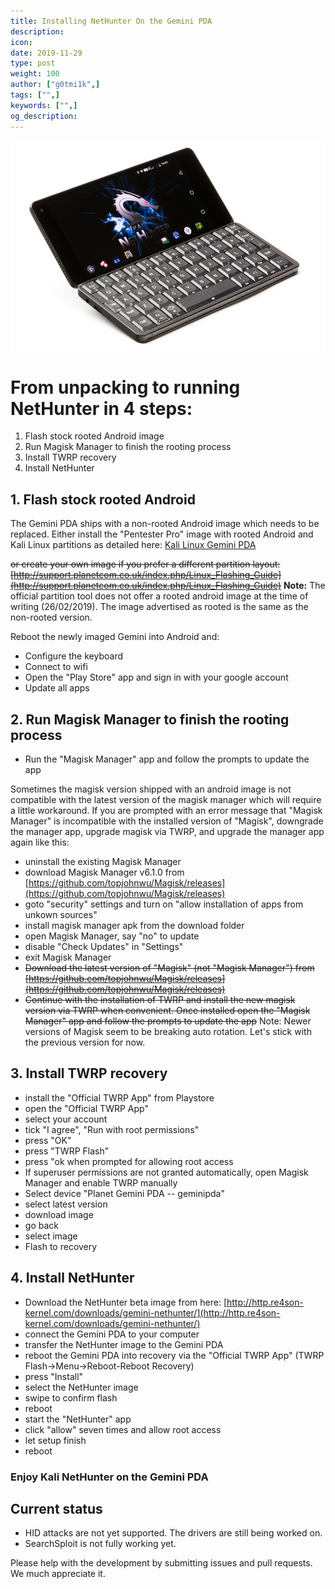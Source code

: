 ```yaml
---
title: Installing NetHunter On the Gemini PDA
description:
icon:
date: 2019-11-29
type: post
weight: 100
author: ["g0tmi1k",]
tags: ["",]
keywords: ["",]
og_description:
---
```


![](NetHunter-Gemini_tiny.jpg)

# From unpacking to running NetHunter in 4 steps:

1. Flash stock rooted Android image
2. Run Magisk Manager to finish the rooting process
3. Install TWRP recovery
4. Install NetHunter

## 1. Flash stock rooted Android
The Gemini PDA ships with a non-rooted Android image which needs to be replaced.
Either install the "Pentester Pro" image with rooted Android and Kali Linux partitions as detailed here: [Kali Linux Gemini PDA](/docs/arm/kali-linux-gem-pda)

~~or create your own image if you prefer a different partition layout:
[http://support.planetcom.co.uk/index.php/Linux_Flashing_Guide](http://support.planetcom.co.uk/index.php/Linux_Flashing_Guide)~~
**Note:** The official partition tool does not offer a rooted android image at the time of writing (26/02/2019). The image advertised as rooted is the same as the non-rooted version.

Reboot the newly imaged Gemini into Android and:
* Configure the keyboard
* Connect to wifi
* Open the "Play Store" app and sign in with your google account
* Update all apps


## 2. Run Magisk Manager to finish the rooting process
* Run the "Magisk Manager" app and follow the prompts to update the app

Sometimes the magisk version shipped with an android image is not compatible with the latest version of the magisk manager which will require a little workaround.
If you are prompted with an error message that "Magisk Manager" is incompatible with the installed version of "Magisk", downgrade the manager app, upgrade magisk via TWRP, and upgrade the manager app again like this:
* uninstall the existing Magisk Manager
* download Magisk Manager v6.1.0 from [https://github.com/topjohnwu/Magisk/releases](https://github.com/topjohnwu/Magisk/releases)
* goto "security" settings and turn on "allow installation of apps from unkown sources"
* install magisk manager apk from the download folder
* open Magisk Manager, say "no" to update
* disable "Check Updates" in "Settings"
* exit Magisk Manager
* ~~Download the latest version of "Magisk" (not "Magisk Manager") from [https://github.com/topjohnwu/Magisk/releases](https://github.com/topjohnwu/Magisk/releases)~~
* ~~Continue with the installation of TWRP and install the new magisk version via TWRP when convenient. Once installed open the "Magisk Manager" app and follow the prompts to update the app~~
Note: Newer versions of Magisk seem to be breaking auto rotation. Let's stick with the previous version for now.

## 3. Install TWRP recovery
* install the "Official TWRP App" from Playstore
* open the "Official TWRP App"
* select your account
* tick "I agree", "Run with root permissions"
* press "OK"
* press "TWRP Flash"
* press "ok when prompted for allowing root access
* If superuser permissions are not granted automatically, open Magisk Manager and enable TWRP manually
* Select device "Planet Gemini PDA -- geminipda"
* select latest version
* download image
* go back
* select image
* Flash to recovery

## 4. Install NetHunter
* Download the NetHunter beta image from here:
[http://http.re4son-kernel.com/downloads/gemini-nethunter/](http://http.re4son-kernel.com/downloads/gemini-nethunter/)
* connect the Gemini PDA to your computer
* transfer the NetHunter image to the Gemini PDA
* reboot the Gemini PDA into recovery via the "Official TWRP App" (TWRP Flash->Menu->Reboot-Reboot Recovery)
* press "Install"
* select the NetHunter image
* swipe to confirm flash
* reboot
* start the "NetHunter" app
* click "allow" seven times and allow root access
* let setup finish
* reboot

### Enjoy Kali NetHunter on the Gemini PDA

## Current status
* HID attacks are not yet supported. The drivers are still being worked on.
* SearchSploit is not fully working yet.

Please help with the development by submitting issues and pull requests. We much appreciate it.
